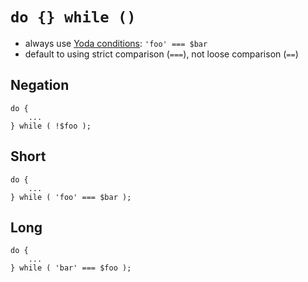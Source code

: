 # `do {} while ()`

- always use [Yoda conditions](https://en.m.wikipedia.org/wiki/Yoda_conditions): `'foo' === $bar`
- default to using strict comparison (`===`), not loose comparison (`==`)

## Negation

```
do {
	...
} while ( !$foo );
```

## Short

```
do {
	...
} while ( 'foo' === $bar );
```

## Long

```
do {
	...
} while ( 'bar' === $foo );
```
